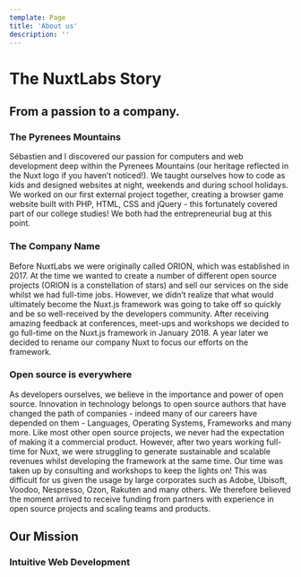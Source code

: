 ```yaml
---
template: Page
title: 'About us'
description: ''
---
```


# The NuxtLabs Story
## From a passion to a company.
### The Pyrenees Mountains
Sébastien and I discovered our passion for computers and web development deep within the Pyrenees Mountains (our heritage reflected in the Nuxt logo if you haven’t noticed!). We taught ourselves how to code as kids and designed websites at night, weekends and during school holidays. We worked on our first external project together, creating a browser game website built with PHP, HTML, CSS and jQuery - this fortunately covered part of our college studies! We both had the entrepreneurial bug at this point.
### The Company Name
Before NuxtLabs we were originally called ORION, which was established in 2017. At the time we wanted to create a number of different open source projects (ORION is a constellation of stars) and sell our services on the side whilst we had full-time jobs. However, we didn’t realize that what would ultimately become the Nuxt.js framework was going to take off so quickly and be so well-received by the developers community. After receiving amazing feedback at conferences, meet-ups and workshops we decided to go full-time on the Nuxt.js framework in January 2018. A year later we decided to rename our company Nuxt to focus our efforts on the framework.
### Open source is everywhere
As developers ourselves, we believe in the importance and power of open source. Innovation in technology belongs to open source authors that have changed the path of companies - indeed many of our careers have depended on them - Languages, Operating Systems, Frameworks and many more. Like most other open source projects, we never had the expectation of making it a commercial product. However, after two years working full-time for Nuxt, we were struggling to generate sustainable and scalable revenues whilst developing the framework at the same time. Our time was taken up by consulting and workshops to keep the lights on! This was difficult for us given the usage by large corporates such as Adobe, Ubisoft, Voodoo, Nespresso, Ozon, Rakuten and many others. We therefore believed the moment arrived to receive funding from partners with experience in open source projects and scaling teams and products.
## Our Mission
### Intuitive Web Development
